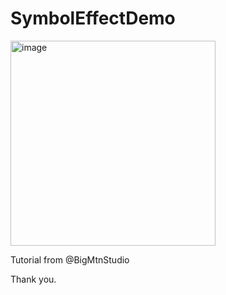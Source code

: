# SymbolEffectDemo

<img width="328" alt="image" src="https://github.com/chanoktrue/SymbolEffectDemo/assets/3993516/bd5f29d1-dd7a-470d-a8ac-145be1696fdb">

Tutorial from @BigMtnStudio

Thank you.
